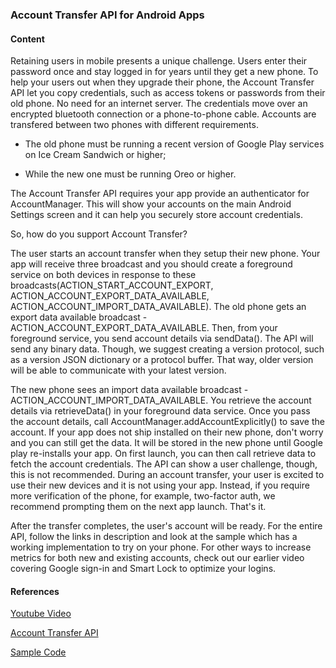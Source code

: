 ### Account Transfer API for Android Apps

#### Content
Retaining users in mobile presents a unique challenge. Users enter their password once and stay logged in for years until they get a new phone. To help your users out when they upgrade their phone, the Account Transfer API let you copy credentials, such as access tokens or passwords from their old phone. No need for an internet server. The credentials move over an encrypted bluetooth connection or a phone-to-phone cable. Accounts are transfered between two phones with different requirements. 

+ The old phone must be running a recent version of Google Play services on Ice Cream Sandwich or higher;

+ While the new one must be running Oreo or higher.

The Account Transfer API requires your app provide an authenticator for AccountManager. This will show your accounts on the main Android Settings screen and it can help you securely store account credentials.

So, how do you support Account Transfer?

The user starts an account transfer when they setup their new phone. Your app will receive three broadcast and you should create a foreground service on both devices in response to these broadcasts(ACTION_START_ACCOUNT_EXPORT, ACTION_ACCOUNT_EXPORT_DATA_AVAILABLE, ACTION_ACCOUNT_IMPORT_DATA_AVAILABLE). The old phone gets an export data available broadcast - ACTION_ACCOUNT_EXPORT_DATA_AVAILABLE. Then, from your foreground service, you send account details via sendData(). The API will send any binary data. Though, we suggest creating a version protocol, such as a version JSON dictionary or a protocol buffer. That way, older version will be able to communicate with your latest version. 

The new phone sees an import data available broadcast - ACTION_ACCOUNT_IMPORT_DATA_AVAILABLE. You retrieve the account details via retrieveData() in your foreground data service. Once you pass the account details, call AccountManager.addAccountExplicitly() to save the account. If your app does not ship installed on their new phone, don't worry and you can still get the data. It will be stored in the new phone until Google play re-installs your app. On first launch, you can then call retrieve data to fetch the account credentials. The API can show a user challenge, though, this is not recommended. During an account transfer, your user is excited to use their new devices and it is not using your app. Instead, if you require more verification of the phone, for example, two-factor auth, we recommend prompting them on the next app launch. That's it. 

After the transfer completes, the user's account will be ready. For the entire API, follow the links in description and look at the sample which has a working implementation to try on your phone. For other ways to increase metrics for both new and existing accounts, check out our earlier video covering Google sign-in and Smart Lock to optimize your logins.

#### References
[Youtube Video](https://www.youtube.com/watch?v=Gtp2oHGBqNY)

[Account Transfer API](https://goo.gl/7r63Pv)

[Sample Code](https://goo.gl/5wLPYk)